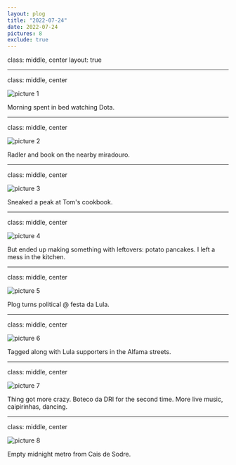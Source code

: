 ```yaml
---
layout: plog
title: "2022-07-24"
date: 2022-07-24
pictures: 8
exclude: true
---
```


class: middle, center
layout: true

---

class: middle, center

<img class="plog-picture" src="{{ site.baseurl }}/img/IMG_20220724_141010.jpg" alt="picture 1" />

Morning spent in bed watching Dota.

---

class: middle, center

<img class="plog-picture" src="{{ site.baseurl }}/img/IMG_20220724_154721.jpg" alt="picture 2" />

Radler and book on the nearby miradouro.

---

class: middle, center

<img class="plog-picture" src="{{ site.baseurl }}/img/IMG_20220724_151621.jpg" alt="picture 3" />

Sneaked a peak at Tom's cookbook.

---

class: middle, center

<img class="plog-picture" src="{{ site.baseurl }}/img/IMG_20220724_180544.jpg" alt="picture 4" />

But ended up making something with leftovers: potato pancakes. I left a mess in the kitchen.

---

class: middle, center

<img class="plog-picture" src="{{ site.baseurl }}/img/IMG_20220724_211829.jpg" alt="picture 5" />

Plog turns political @ festa da Lula.

---

class: middle, center

<img class="plog-picture" src="{{ site.baseurl }}/img/IMG_20220724_220229.jpg" alt="picture 6" />

Tagged along with Lula supporters in the Alfama streets.

---

class: middle, center

<img class="plog-picture" src="{{ site.baseurl }}/img/IMG_20220724_225943.jpg" alt="picture 7" />

Thing got more crazy. Boteco da DRI for the second time. More live music, caipirinhas, dancing.

---

class: middle, center

<img class="plog-picture" src="{{ site.baseurl }}/img/IMG_20220724_235816.jpg" alt="picture 8" />

Empty midnight metro from Cais de Sodre.

